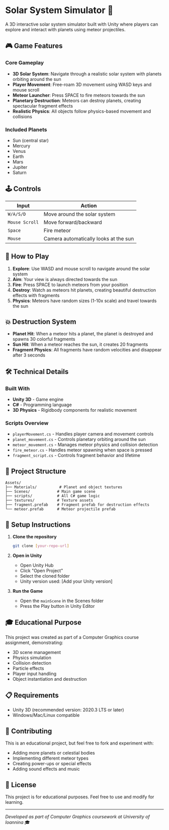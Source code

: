 # Solar System Simulator 🌌

A 3D interactive solar system simulator built with Unity where players can explore and interact with planets using meteor projectiles.

## 🎮 Game Features

### Core Gameplay
- **3D Solar System**: Navigate through a realistic solar system with planets orbiting around the sun
- **Player Movement**: Free-roam 3D movement using WASD keys and mouse scroll
- **Meteor Launcher**: Press SPACE to fire meteors towards the sun
- **Planetary Destruction**: Meteors can destroy planets, creating spectacular fragment effects
- **Realistic Physics**: All objects follow physics-based movement and collisions

### Included Planets
- Sun (central star)
- Mercury
- Venus
- Earth
- Mars
- Jupiter
- Saturn

## 🕹️ Controls

| Input | Action |
|-------|--------|
| `W/A/S/D` | Move around the solar system |
| `Mouse Scroll` | Move forward/backward |
| `Space` | Fire meteor |
| `Mouse` | Camera automatically looks at the sun |

## 🎯 How to Play

1. **Explore**: Use WASD and mouse scroll to navigate around the solar system
2. **Aim**: Your view is always directed towards the sun
3. **Fire**: Press SPACE to launch meteors from your position
4. **Destroy**: Watch as meteors hit planets, creating beautiful destruction effects with fragments
5. **Physics**: Meteors have random sizes (1-10x scale) and travel towards the sun

## 💥 Destruction System

- **Planet Hit**: When a meteor hits a planet, the planet is destroyed and spawns 30 colorful fragments
- **Sun Hit**: When a meteor reaches the sun, it creates 20 fragments
- **Fragment Physics**: All fragments have random velocities and disappear after 3 seconds

## 🛠️ Technical Details

### Built With
- **Unity 3D** - Game engine
- **C#** - Programming language
- **3D Physics** - Rigidbody components for realistic movement

### Scripts Overview
- `playerMovement.cs` - Handles player camera and movement controls
- `planet_movement.cs` - Controls planetary orbiting around the sun
- `meteor_movement.cs` - Manages meteor physics and collision detection
- `fire_meteor.cs` - Handles meteor spawning when space is pressed
- `fragment_script.cs` - Controls fragment behavior and lifetime

## 📁 Project Structure

```
Assets/
├── Materials/          # Planet and object textures
├── Scenes/            # Main game scene
├── scripts/           # All C# game logic
├── textures/          # Texture assets
├── fragment.prefab    # Fragment prefab for destruction effects
└── meteor.prefab      # Meteor projectile prefab
```

## 🚀 Setup Instructions

1. **Clone the repository**
   ```bash
   git clone [your-repo-url]
   ```

2. **Open in Unity**
   - Open Unity Hub
   - Click "Open Project"
   - Select the cloned folder
   - Unity version used: [Add your Unity version]

3. **Run the Game**
   - Open the `mainScene` in the Scenes folder
   - Press the Play button in Unity Editor

## 🎓 Educational Purpose

This project was created as part of a Computer Graphics course assignment, demonstrating:
- 3D scene management
- Physics simulation
- Collision detection
- Particle effects
- Player input handling
- Object instantiation and destruction

## 📋 Requirements

- Unity 3D (recommended version: 2020.3 LTS or later)
- Windows/Mac/Linux compatible

## 🤝 Contributing

This is an educational project, but feel free to fork and experiment with:
- Adding more planets or celestial bodies
- Implementing different meteor types
- Creating power-ups or special effects
- Adding sound effects and music

## 📄 License

This project is for educational purposes. Feel free to use and modify for learning.

---

*Developed as part of Computer Graphics coursework at University of Ioannina* 🎓
